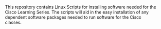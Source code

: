This repository contains Linux Scripts for installing software needed for the Cisco Learning Series. The scripts will aid in the easy installation of any dependent software packages needed to run software for the Cisco classes.  
